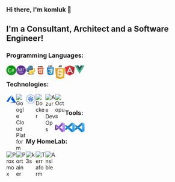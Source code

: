 ### Hi there, I'm komluk 👋

## I'm a Consultant, Architect and a Software Engineer!
<!--
**komluk/komluk** is a ✨ _special_ ✨ repository because its `README.md` (this file) appears on your GitHub profile.

Here are some ideas to get you started:

- 🔭 I’m currently working on ...
- 🌱 I’m currently learning ...
- 👯 I’m looking to collaborate on ...
- 🤔 I’m looking for help with ...
- 💬 Ask me about ...
- 📫 How to reach me: ...
- 😄 Pronouns: ...
- ⚡ Fun fact: ...
-->

### Programming Languages:
<img align="left" alt="C#" width="26px" src="https://github.com/komluk/komluk/blob/master/content/img/languages/csharp.png" />
<img align="left" alt=".NET Core" width="26px" src="https://github.com/komluk/komluk/blob/master/content/img/languages/netcore.png" />
<img align="left" alt="Python" width="26px" src="https://github.com/komluk/komluk/blob/master/content/img/languages/python.png" />
<img align="left" alt="HTML5" width="26px" src="https://github.com/komluk/komluk/blob/master/content/img/languages/html.png" />
<img align="left" alt="CSS" width="26px" src="https://github.com/komluk/komluk/blob/master/content/img/languages/css.png" />
<img align="left" alt="JavaScript" width="26px" src="https://github.com/komluk/komluk/blob/master/content/img/languages/js.png" />
<img align="left" alt="Angular" width="26px" src="https://github.com/komluk/komluk/blob/master/content/img/languages/angular.png" />
<img align="left" alt="Vue" width="26px" src="https://github.com/komluk/komluk/blob/master/content/img/languages/vue.png" />
<br />

### Technologies:
<img align="left" alt="Azure" width="26px" src="https://github.com/komluk/komluk/blob/master/content/img/technologies/azure.svg" />
<img align="left" alt="Google Cloud Platform" width="26px" src="" />
<img align="left" alt="Kubernetes" width="26px" src="https://github.com/komluk/komluk/blob/master/content/img/technologies/k8s.png" />
<img align="left" alt="Docker" width="26px" src="" />
<img align="left" alt="Azure DevOps" width="26px" src="" />
<img align="left" alt="Octopus" width="26px" src="" />
<br />

### Tools:
<img align="left" alt="Visual Studio" width="26px" src="https://github.com/komluk/komluk/blob/master/content/img/tools/vs.png" />
<img align="left" alt="Visual Studio Code" width="26px" src="https://github.com/komluk/komluk/blob/master/content/img/tools/vscode.png" />
<img align="left" alt="Git" width="26px" src="https://github.com/komluk/komluk/blob/master/content/img/tools/vscode.png" />
<br />

### My HomeLab:
<img align="left" alt="Proxmox" width="26px" src="" />
<img align="left" alt="Portainer" width="26px" src="" />
<img align="left" alt="k3s" width="26px" src="" />
<img align="left" alt="Terraform" width="26px" src="" />
<img align="left" alt="Ansible" width="26px" src="" />
